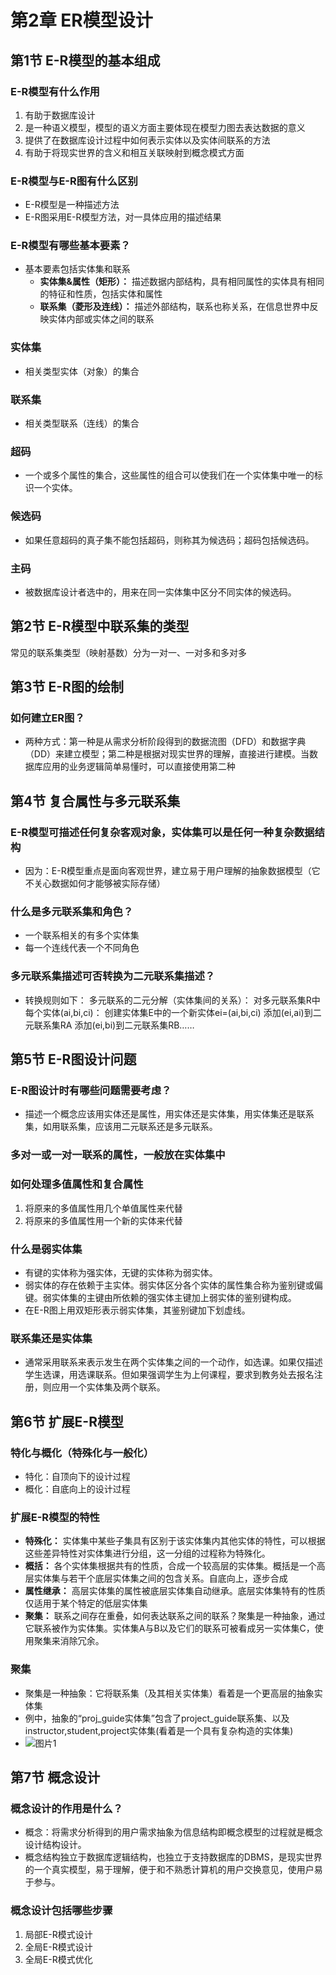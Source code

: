 # 第2章 ER模型设计

## 第1节 E-R模型的基本组成

### E-R模型有什么作用


1. 有助于数据库设计
2. 是一种语义模型，模型的语义方面主要体现在模型力图去表达数据的意义
3. 提供了在数据库设计过程中如何表示实体以及实体间联系的方法
4. 有助于将现实世界的含义和相互关联映射到概念模式方面

### E-R模型与E-R图有什么区别
- E-R模型是一种描述方法
- E-R图采用E-R模型方法，对一具体应用的描述结果

### E-R模型有哪些基本要素？
- 基本要素包括实体集和联系
	- **实体集&属性（矩形）：** 描述数据内部结构，具有相同属性的实体具有相同的特征和性质，包括实体和属性
	- **联系集（菱形及连线）：** 描述外部结构，联系也称关系，在信息世界中反映实体内部或实体之间的联系

### 实体集
- 相关类型实体（对象）的集合

### 联系集

- 相关类型联系（连线）的集合

### 超码

- 一个或多个属性的集合，这些属性的组合可以使我们在一个实体集中唯一的标识一个实体。

### 候选码

- 如果任意超码的真子集不能包括超码，则称其为候选码；超码包括候选码。

### 主码

- 被数据库设计者选中的，用来在同一实体集中区分不同实体的候选码。

## 第2节 E-R模型中联系集的类型

常见的联系集类型（映射基数）分为一对一、一对多和多对多

## 第3节 E-R图的绘制

### 如何建立ER图？

- 两种方式：第一种是从需求分析阶段得到的数据流图（DFD）和数据字典（DD）来建立模型；第二种是根据对现实世界的理解，直接进行建模。当数据库应用的业务逻辑简单易懂时，可以直接使用第二种

## 第4节 复合属性与多元联系集

###  E-R模型可描述任何复杂客观对象，实体集可以是任何一种复杂数据结构

- 因为：E-R模型重点是面向客观世界，建立易于用户理解的抽象数据模型（它不关心数据如何才能够被实际存储）

### 什么是多元联系集和角色？

- 一个联系相关的有多个实体集
- 每一个连线代表一个不同角色

### 多元联系集描述可否转换为二元联系集描述？

- 转换规则如下：
	多元联系的二元分解（实体集间的关系）：
	对多元联系集R中每个实体(ai,bi,ci)：
		创建实体集E中的一个新实体ei=(ai,bi,ci)
		添加(ei,ai)到二元联系集RA
		添加(ei,bi)到二元联系集RB……

## 第5节 E-R图设计问题

### E-R图设计时有哪些问题需要考虑？

- 描述一个概念应该用实体还是属性，用实体还是实体集，用实体集还是联系集，如用联系集，应该用二元联系还是多元联系。

### 多对一或一对一联系的属性，一般放在实体集中

### 如何处理多值属性和复合属性

1. 将原来的多值属性用几个单值属性来代替
2. 将原来的多值属性用一个新的实体来代替

### 什么是弱实体集

- 有键的实体称为强实体，无键的实体称为弱实体。
- 弱实体的存在依赖于主实体。弱实体区分各个实体的属性集合称为鉴别键或偏键。弱实体集的主键由所依赖的强实体主键加上弱实体的鉴别键构成。
- 在E-R图上用双矩形表示弱实体集，其鉴别键加下划虚线。

### 联系集还是实体集

- 通常采用联系来表示发生在两个实体集之间的一个动作，如选课。如果仅描述学生选课，用选课联系。但如果强调学生为上何课程，要求到教务处去报名注册，则应用一个实体集及两个联系。

## 第6节 扩展E-R模型

### 特化与概化（特殊化与一般化）

- 特化：自顶向下的设计过程
- 概化：自底向上的设计过程

### 扩展E-R模型的特性

- **特殊化：** 实体集中某些子集具有区别于该实体集内其他实体的特性，可以根据这些差异特性对实体集进行分组，这一分组的过程称为特殊化。
- **概括：** 各个实体集根据共有的性质，合成一个较高层的实体集。概括是一个高层实体集与若干个底层实体集之间的包含关系。自底向上，逐步合成
- **属性继承：** 高层实体集的属性被底层实体集自动继承。底层实体集特有的性质仅适用于某个特定的低层实体集
- **聚集：** 联系之间存在重叠，如何表达联系之间的联系？聚集是一种抽象，通过它联系被作为实体集。实体集A与B以及它们的联系可被看成另一实体集C，使用聚集来消除冗余。

### 聚集

- 聚集是一种抽象：它将联系集（及其相关实体集）看着是一个更高层的抽象实体集
- 例中，抽象的“proj_guide实体集”包含了project_guide联系集、以及instructor,student,project实体集(看着是一个具有复杂构造的实体集)
- ![图片1](https://tva1.sinaimg.cn/large/007S8ZIlly1gekbjmf4jbj30sb0jodhf.jpg)

## 第7节 概念设计

### 概念设计的作用是什么？

- 概念：将需求分析得到的用户需求抽象为信息结构即概念模型的过程就是概念设计结构设计。
- 概念结构独立于数据库逻辑结构，也独立于支持数据库的DBMS，是现实世界的一个真实模型，易于理解，便于和不熟悉计算机的用户交换意见，使用户易于参与。

### 概念设计包括哪些步骤

1. 局部E-R模式设计
2. 全局E-R模式设计
3. 全局E-R模式优化